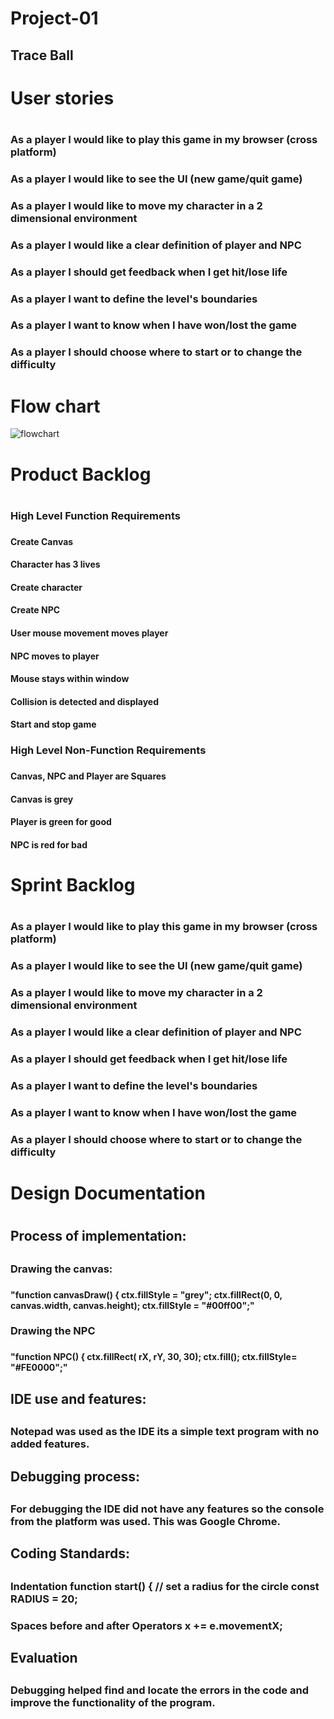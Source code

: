 # Project-01

## Trace Ball

<h1> User stories <h1>
	<h3> As a player I would like to play this game in my browser (cross platform) <h3>
	<h3> As a player I would like to see the UI (new game/quit game) <h3>
	<h3> As a player I would like to move my character in a 2 dimensional environment <h3>
	<h3> As a player I would like a clear definition of player and NPC <h3>
	<h3> As a player I should get feedback when I get hit/lose life <h3>
	<h3> As a player I want to define the level's boundaries <h3>
	<h3> As a player I want to know when I have won/lost the game <h3> 
	<h3> As a player I should choose where to start or to change the difficulty <h3>


# Flow chart
![flowchart](https://github.com/Oliver-Slape/Project-01/blob/master/TraceBall.png)

<h1> Product Backlog <h1>
	<h3> High Level Function Requirements <h3> 
		<h4> Create Canvas <h4>
		<h4> Character has 3 lives <h4>
		<h4> Create character <h4>
		<h4> Create NPC <h4>
		<h4> User mouse movement moves player <h4> 
		<h4> NPC moves to player <h4> 
		<h4> Mouse stays within window <h4> 
		<h4> Collision is detected and displayed <h4>
		<h4> Start and stop game <h4>
	<h3> High Level Non-Function Requirements <h3>
		<h4> Canvas, NPC and Player are Squares <h4>
		<h4> Canvas is grey <h4>
		<h4> Player is green for good <h4>
		<h4> NPC is red for bad <h4>
	
<h1> Sprint Backlog <h1>
	<h3> As a player I would like to play this game in my browser (cross platform) <h3>
	<h3> As a player I would like to see the UI (new game/quit game) <h3>
	<h3> As a player I would like to move my character in a 2 dimensional environment <h3>
	<h3> As a player I would like a clear definition of player and NPC <h3>
	<h3> As a player I should get feedback when I get hit/lose life <h3>
	<h3> As a player I want to define the level's boundaries <h3>
	<h3> As a player I want to know when I have won/lost the game <h3>	
	<h3> As a player I should choose where to start or to change the difficulty <h3>

<h1> Design Documentation <h1>
<h2> Process of implementation:<h2>
<h3> Drawing the canvas:<h3> 
	<h4> "function canvasDraw() {
  			ctx.fillStyle = "grey";
  			ctx.fillRect(0, 0, canvas.width, canvas.height);
  			ctx.fillStyle = "#00ff00";"
	<h4> 
<h3> Drawing the NPC <h3> 
	<h4> "function NPC() {
		ctx.fillRect( rX, rY, 30, 30);
		ctx.fill();
		ctx.fillStyle= "#FE0000";"
	<h4>
<h2> IDE use and features: <h2>
	<h3> Notepad was used as the IDE its a simple text program with no added features. <h3>
<h2> Debugging process: <h2> 
	<h3> For debugging the IDE did not have any features so the console from the platform was used. This was Google Chrome. <h3>
<h2> Coding Standards: <h2>
	<h3> Indentation 
	function start() {
			// set a radius for the circle
			const RADIUS = 20;
	<h3> 
	<h3> Spaces before and after Operators 
	x += e.movementX;
	<h3>
<h2> Evaluation <h2>
	<h3> Debugging helped find and locate the errors in the code and improve the functionality of the program. <h3>
